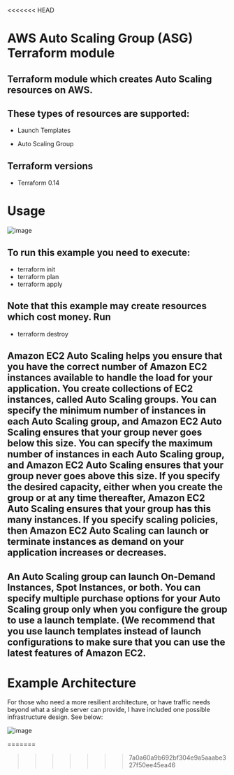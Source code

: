<<<<<<< HEAD
# AWS Auto Scaling Group (ASG) Terraform module



## Terraform module which creates Auto Scaling resources on AWS.

## These types of resources are supported:

* Launch Templates

* Auto Scaling Group

## Terraform versions

* Terraform  0.14 


# Usage

![image](https://registry.terraform.io/providers/hashicorp/aws/latest/docs/resources/autoscaling_group#example-usage)


## To run this example you need to execute:

* terraform init
* terraform plan
* terraform apply

## Note that this example may create resources which cost money. Run 
* terraform destroy 


## Amazon EC2 Auto Scaling helps you ensure that you have the correct number of Amazon EC2 instances available to handle the load for your application. You create collections of EC2 instances, called Auto Scaling groups. You can specify the minimum number of instances in each Auto Scaling group, and Amazon EC2 Auto Scaling ensures that your group never goes below this size. You can specify the maximum number of instances in each Auto Scaling group, and Amazon EC2 Auto Scaling ensures that your group never goes above this size. If you specify the desired capacity, either when you create the group or at any time thereafter, Amazon EC2 Auto Scaling ensures that your group has this many instances. If you specify scaling policies, then Amazon EC2 Auto Scaling can launch or terminate instances as demand on your application increases or decreases.
## An Auto Scaling group can launch On-Demand Instances, Spot Instances, or both. You can specify multiple purchase options for your Auto Scaling group only when you configure the group to use a launch template. (We recommend that you use launch templates instead of launch configurations to make sure that you can use the latest features of Amazon EC2.

#         Example Architecture

 For those who need a more resilient architecture, or have traffic needs beyond what a single server can provide, I have included one possible infrastructure design.  See below: 

 ![image](https://user-images.githubusercontent.com/66437109/105755000-554a9a00-5f10-11eb-9f89-d3a90d659889.png)


=======
>>>>>>> 7a0a60a9b692bf304e9a5aaabe327f50ee45ea46


